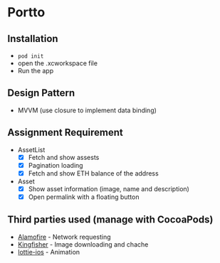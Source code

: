 # Portto
## Installation
  * `pod init`
  *  open the .xcworkspace file
  *  Run the app
## Design Pattern
  * MVVM (use closure to implement data binding)
## Assignment Requirement
  * AssetList
    - [x] Fetch and show assests
    - [x] Pagination loading
    - [x] Fetch and show ETH balance of the address  
  * Asset
    - [x] Show asset information (image, name and description) 
    - [x] Open permalink with a floating button 
## Third parties used (manage with CocoaPods)
  * [Alamofire](https://github.com/Alamofire/Alamofire) - Network requesting
  * [Kingfisher](https://github.com/onevcat/Kingfisher) - Image downloading and chache
  * [lottie-ios](https://github.com/airbnb/lottie-ios) - Animation
